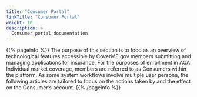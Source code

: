 ```yaml
---
title: "Consumer Portal"
linkTitle: "Consumer Portal"
weight: 10
description: >
  Consumer portal documentation
---
```


{{% pageinfo %}}
The purpose of this section is to food as an overview of technological features accessible by CoverME.gov members submitting and managing applications for insurance. For the purposes of enrollment in ACA Individual market coverage, members are referred to as Consumers within the platform. As some system workflows involve multiple user persona, the following articles are tailored to focus on the actions taken by and the effect on the Consumer’s account.
{{% /pageinfo %}}
